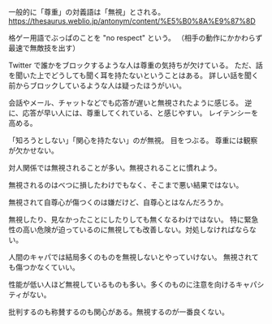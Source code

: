 一般的に「尊重」の対義語は「無視」とされる。
https://thesaurus.weblio.jp/antonym/content/%E5%B0%8A%E9%87%8D

格ゲー用語でぶっぱのことを "no respect" という。
（相手の動作にかかわらず最速で無敵技を出す）

Twitter で誰かをブロックするような人は尊重の気持ちが欠けている。
ただ、話を聞いた上でどうしても聞く耳を持たないということはある。
詳しい話を聞く前からブロックしているような人は疑ったほうがいい。

会話やメール、チャットなどでも応答が遅いと無視されたように感じる。
逆に、応答が早い人には、尊重してくれている、と感じやすい。
レイテンシーを高める。

「知ろうとしない」「関心を持たない」のが無視。
目をつぶる。
尊重には観察が欠かせない。

対人関係では無視されることが多い。無視されることに慣れよう。

無視されるのはべつに損したわけでもなく、そこまで悪い結果ではない。

無視されて自尊心が傷つくのは嫌だけど、自尊心とはなんだろうか。

無視したり、見なかったことにしたりしても無くなるわけではない。
特に緊急性の高い危険が迫っているのに無視しても改善しない。対処しなければならない。

人間のキャパでは結局多くのものを無視しないとやっていけない。
無視されても傷つかなくていい。

性能が低い人ほど無視しているものも多い。多くのものに注意を向けるキャパシティがない。

批判するのも称賛するのも関心がある。無視するのが一番良くない。
